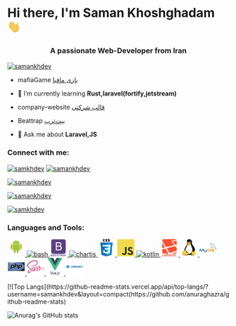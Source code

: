 # Hi there, I'm Saman Khoshghadam <img width="30px" src="https://github.com/SatYu26/SatYu26/raw/master/Assets/Hi.gif" />

<h3 align="center">A passionate Web-Developer from Iran</h3>

<p align="left"> <a href="https://github.com/ryo-ma/github-profile-trophy"><img src="https://github-profile-trophy.vercel.app/?username=samankhdev" alt="samankhdev" /></a> </p>

- mafiaGame [بازی مافیا](https://github.com/samankhdev/mafiaGame)

- 🌱 I’m currently learning **Rust,laravel(fortify,jetstream)**

- company-website [قالب شرکتی](https://github.com/samankhdev/company-website)

- Beattrap [بیت‌ترپ](beattrap.ir)

- 💬 Ask me about **Laravel,JS**

<h3 align="left">Connect with me:</h3>
<p align="left">
<a href="https://codepen.io/samkhdev" target="blank"><img align="center" src="https://raw.githubusercontent.com/rahuldkjain/github-profile-readme-generator/master/src/images/icons/Social/codepen.svg" alt="samkhdev" height="30" width="40" /></a>
<a href="https://dev.to/samankhdev" target="blank"><img align="center" src="https://cdn.jsdelivr.net/npm/simple-icons@3.0.1/icons/dev-dot-to.svg" alt="samankhdev" height="30" width="40" /></a>

<p align="left"> <a href="https://dev.to/samankhdev" target="blank"><img src="https://img.shields.io/badge/dev.to-0A0A0A?style=for-the-badge&logo=dev.to&logoColor=white" alt="samankhdev" /></a> </p>
<p align="left"> <a href="https://github.com/samankhdev" target="blank"><img src="https://img.shields.io/badge/GitHub-100000?style=for-the-badge&logo=github&logoColor=white" alt="samankhdev" /></a> </p>
<p align="left"> <a href="https://twitter.com/samkhdev" target="blank"><img src="https://img.shields.io/twitter/follow/samkhdev?logo=twitter&style=for-the-badge" alt="samkhdev" /></a> </p>
</p>

<h3 align="left">Languages and Tools:</h3>
<p align="left"> <a href="https://developer.android.com" target="_blank"> <img src="https://raw.githubusercontent.com/devicons/devicon/master/icons/android/android-original-wordmark.svg" alt="android" width="40" height="40"/> </a> <a href="https://www.gnu.org/software/bash/" target="_blank"> <img src="https://www.vectorlogo.zone/logos/gnu_bash/gnu_bash-icon.svg" alt="bash" width="40" height="40"/> </a> <a href="https://getbootstrap.com" target="_blank"> <img src="https://raw.githubusercontent.com/devicons/devicon/master/icons/bootstrap/bootstrap-plain-wordmark.svg" alt="bootstrap" width="40" height="40"/> </a> <a href="https://www.chartjs.org" target="_blank"> <img src="https://www.chartjs.org/media/logo-title.svg" alt="chartjs" width="40" height="40"/> </a> <a href="https://www.w3schools.com/css/" target="_blank"> <img src="https://raw.githubusercontent.com/devicons/devicon/master/icons/css3/css3-original-wordmark.svg" alt="css3" width="40" height="40"/> </a> <a href="https://developer.mozilla.org/en-US/docs/Web/JavaScript" target="_blank"> <img src="https://raw.githubusercontent.com/devicons/devicon/master/icons/javascript/javascript-original.svg" alt="javascript" width="40" height="40"/> </a> <a href="https://kotlinlang.org" target="_blank"> <img src="https://www.vectorlogo.zone/logos/kotlinlang/kotlinlang-icon.svg" alt="kotlin" width="40" height="40"/> </a> <a href="https://laravel.com/" target="_blank"> <img src="https://raw.githubusercontent.com/devicons/devicon/master/icons/laravel/laravel-plain-wordmark.svg" alt="laravel" width="40" height="40"/> </a> <a href="https://www.linux.org/" target="_blank"> <img src="https://raw.githubusercontent.com/devicons/devicon/master/icons/linux/linux-original.svg" alt="linux" width="40" height="40"/> </a> <a href="https://www.mysql.com/" target="_blank"> <img src="https://raw.githubusercontent.com/devicons/devicon/master/icons/mysql/mysql-original-wordmark.svg" alt="mysql" width="40" height="40"/> </a> <a href="https://www.php.net" target="_blank"> <img src="https://raw.githubusercontent.com/devicons/devicon/master/icons/php/php-original.svg" alt="php" width="40" height="40"/> </a> <a href="https://sass-lang.com" target="_blank"> <img src="https://raw.githubusercontent.com/devicons/devicon/master/icons/sass/sass-original.svg" alt="sass" width="40" height="40"/> </a> <a href="https://vuejs.org/" target="_blank"> <img src="https://raw.githubusercontent.com/devicons/devicon/master/icons/vuejs/vuejs-original-wordmark.svg" alt="vuejs" width="40" height="40"/> </a> <a href="https://webpack.js.org" target="_blank"> <img src="https://raw.githubusercontent.com/devicons/devicon/d00d0969292a6569d45b06d3f350f463a0107b0d/icons/webpack/webpack-original-wordmark.svg" alt="webpack" width="40" height="40"/> </a> </p>
[![Top Langs](https://github-readme-stats.vercel.app/api/top-langs/?username=samankhdev&layout=compact(https://github.com/anuraghazra/github-readme-stats)

![Anurag's GitHub stats](https://github-readme-stats.vercel.app/api?username=samankhdev&show_icons=true&theme=dracula)
